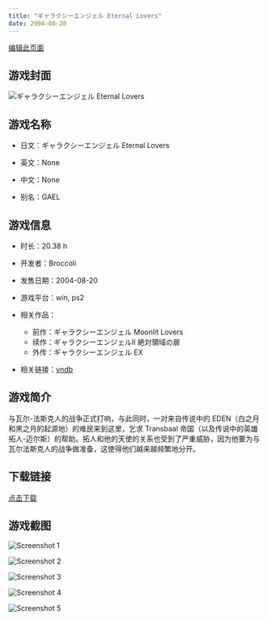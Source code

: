 ```yaml
---
title: "ギャラクシーエンジェル Eternal Lovers"
date: 2004-08-20
---
```

[编辑此页面](https://github.com/ACG-3/ADV3-source/blob/main/source/_posts/%E3%82%AE%E3%83%A3%E3%83%A9%E3%82%AF%E3%82%B7%E3%83%BC%E3%82%A8%E3%83%B3%E3%82%B8%E3%82%A7%E3%83%AB%20Eternal%20Lovers.md)

## 游戏封面

![ギャラクシーエンジェル Eternal Lovers](https%3A//pan.timero.xyz/onedrive/img_lib_001/%E3%82%AE%E3%83%A3%E3%83%A9%E3%82%AF%E3%82%B7%E3%83%BC%E3%82%A8%E3%83%B3%E3%82%B8%E3%82%A7%E3%83%AB%20Eternal%20Lovers_cover.avif)


## 游戏名称

- 日文：ギャラクシーエンジェル Eternal Lovers
- 英文：None
- 中文：None

- 别名：GAEL


## 游戏信息

- 时长：20.38 h
- 开发者：Broccoli
- 发售日期：2004-08-20
- 游戏平台：win, ps2
- 相关作品：
   - 前作：ギャラクシーエンジェル Moonlit Lovers
   - 续作：ギャラクシーエンジェルII 絶対領域の扉
   - 外传：ギャラクシーエンジェル EX

- 相关链接：[vndb](https://vndb.org/v862)


## 游戏简介

与瓦尔-法斯克人的战争正式打响，与此同时，一对来自传说中的 EDEN（白之月和黑之月的起源地）的难民来到这里，乞求 Transbaal 帝国（以及传说中的英雄拓人-迈尔斯）的帮助。拓人和他的天使的关系也受到了严重威胁，因为他要为与瓦尔法斯克人的战争做准备，这使得他们越来越频繁地分开。




## 下载链接

[点击下载](https://pan.timero.xyz/onedrive/adv_lib_001/%E3%82%AE%E3%83%A3%E3%83%A9%E3%82%AF%E3%82%B7%E3%83%BC%E3%82%A8%E3%83%B3%E3%82%B8%E3%82%A7%E3%83%AB%20Eternal%20Lovers)


## 游戏截图


![Screenshot 1](https%3A//pan.timero.xyz/onedrive/img_lib_001/%E3%82%AE%E3%83%A3%E3%83%A9%E3%82%AF%E3%82%B7%E3%83%BC%E3%82%A8%E3%83%B3%E3%82%B8%E3%82%A7%E3%83%AB%20Eternal%20Lovers_Screenshot_1.avif)

![Screenshot 2](https%3A//pan.timero.xyz/onedrive/img_lib_001/%E3%82%AE%E3%83%A3%E3%83%A9%E3%82%AF%E3%82%B7%E3%83%BC%E3%82%A8%E3%83%B3%E3%82%B8%E3%82%A7%E3%83%AB%20Eternal%20Lovers_Screenshot_2.avif)

![Screenshot 3](https%3A//pan.timero.xyz/onedrive/img_lib_001/%E3%82%AE%E3%83%A3%E3%83%A9%E3%82%AF%E3%82%B7%E3%83%BC%E3%82%A8%E3%83%B3%E3%82%B8%E3%82%A7%E3%83%AB%20Eternal%20Lovers_Screenshot_3.avif)

![Screenshot 4](https%3A//pan.timero.xyz/onedrive/img_lib_001/%E3%82%AE%E3%83%A3%E3%83%A9%E3%82%AF%E3%82%B7%E3%83%BC%E3%82%A8%E3%83%B3%E3%82%B8%E3%82%A7%E3%83%AB%20Eternal%20Lovers_Screenshot_4.avif)

![Screenshot 5](https%3A//pan.timero.xyz/onedrive/img_lib_001/%E3%82%AE%E3%83%A3%E3%83%A9%E3%82%AF%E3%82%B7%E3%83%BC%E3%82%A8%E3%83%B3%E3%82%B8%E3%82%A7%E3%83%AB%20Eternal%20Lovers_Screenshot_5.avif)

